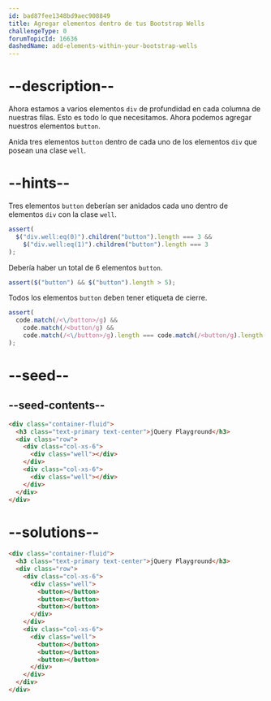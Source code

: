 ```yaml
---
id: bad87fee1348bd9aec908849
title: Agregar elementos dentro de tus Bootstrap Wells
challengeType: 0
forumTopicId: 16636
dashedName: add-elements-within-your-bootstrap-wells
---
```


# --description--

Ahora estamos a varios elementos `div` de profundidad en cada columna de nuestras filas. Esto es todo lo que necesitamos. Ahora podemos agregar nuestros elementos `button`.

Anida tres elementos `button` dentro de cada uno de los elementos `div` que posean una clase `well`.

# --hints--

Tres elementos `button` deberían ser anidados cada uno dentro de elementos `div` con la clase `well`.

```js
assert(
  $("div.well:eq(0)").children("button").length === 3 &&
    $("div.well:eq(1)").children("button").length === 3
);
```

Debería haber un total de 6 elementos `button`.

```js
assert($("button") && $("button").length > 5);
```

Todos los elementos `button` deben tener etiqueta de cierre.

```js
assert(
  code.match(/<\/button>/g) &&
    code.match(/<button/g) &&
    code.match(/<\/button>/g).length === code.match(/<button/g).length
);
```

# --seed--

## --seed-contents--

```html
<div class="container-fluid">
  <h3 class="text-primary text-center">jQuery Playground</h3>
  <div class="row">
    <div class="col-xs-6">
      <div class="well"></div>
    </div>
    <div class="col-xs-6">
      <div class="well"></div>
    </div>
  </div>
</div>
```

# --solutions--

```html
<div class="container-fluid">
  <h3 class="text-primary text-center">jQuery Playground</h3>
  <div class="row">
    <div class="col-xs-6">
      <div class="well">
        <button></button>
        <button></button>
        <button></button>
      </div>
    </div>
    <div class="col-xs-6">
      <div class="well">
        <button></button>
        <button></button>
        <button></button>
      </div>
    </div>
  </div>
</div>
```
